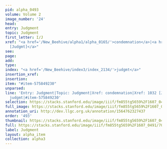 ```yaml
---
pid: alpha_0493
volume: Volume 2
image_number: '24'
head: 
entry: Judgment
topic: Judgment
first_letter: I/J
xref: "<a href='/New_Beehive/alpha1/alpha_0165/'>condemnation</a>|<a href='/New_Beehive/toc/toc2_200/'>1032
  [Judgmt]</a>"
see: 
page: 
add: 
type: 
index: "<a href='/New_Beehive/index3/index_2134/'>judgmt</a>"
insertion_xref: 
insertion: 
item: "#item-575849230"
unparsed: 
line: 'Entry: Judgment|Topic: Judgment|Xref: condemnation|Xref: 1032 [Judgmt]|Index:
  judgmt|#item-575849230'
selection: https://stacks.stanford.edu/image/iiif/fm855tg5659%2F1607_0491/703,4479,2983,596/full/0/default.jpg
full_image: https://stacks.stanford.edu/image/iiif/fm855tg5659%2F1607_0491/full/full/0/default.jpg
annotation_uri: http://dev.llgc.org.uk/annotation/1564762327437
order: '493'
thumbnail: https://stacks.stanford.edu/image/iiif/fm855tg5659%2F1607_0491/703,4479,600,180/250,/0/default.jpg
full: https://stacks.stanford.edu/image/iiif/fm855tg5659%2F1607_0491/703,4479,2983,596/full/0/default.jpg
label: Judgment
layout: alpha_item
collection: alpha3
---
```

